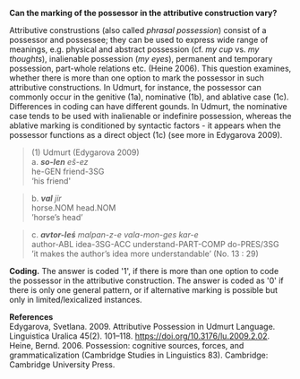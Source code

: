 **Can the marking of the possessor in the attributive construction vary?**

Attributive construstions (also called *phrasal possession*) consist of a possessor and possessee; they can be used to express wide range of meanings, e.g. physical and abstract possession (cf. *my cup* vs. *my thoughts*), inalienable possession (*my eyes*), permanent and temporary possession,  part-whole relations etc. (Heine 2006). This question examines, whether there is more than one option to mark the possessor in such attributive constructions. In Udmurt, for instance, the possessor can commonly occur in the genitive (1a), nominative (1b), and ablative case (1c). Differences in coding can have different gounds. In Udmurt, the nominative case tends to be used with inalienable or indefinire possession, whereas the ablative marking is conditioned by syntactic factors - it appears when the possessor functions as a direct object (1c) (see more in Edygarova 2009).

>(1) Udmurt (Edygarova 2009)<br/>
>a. ***so-len** eš-ez*<br/>
>he-GEN friend-3SG<br/>
>‘his friend'<br/>

>b. ***val** jir*<br/> 
>horse.NOM head.NOM<br/>
>’horse’s head’<br/>

>c. ***avtor-leś** malpan-z-e vala-mon-ges kar-e*<br/> 
>author-ABL idea-3SG-ACC understand-PART-COMP do-PRES/3SG<br/> 
>’it makes the author’s idea more understandable’ (No. 13 : 29)<br/>

**Coding.** The answer is coded '1', if there is more than one option to code the possessor in the attributive construction. The answer is coded as '0' if there is only one general pattern, or if alternative marking is possible but only in limited/lexicalized instances. 

**References**<br/>
Edygarova, Svetlana. 2009. Attributive Possession in Udmurt Language. Linguistica Uralica 45(2). 101–118. https://doi.org/10.3176/lu.2009.2.02.
<br/>
Heine, Bernd. 2006. Possession: cognitive sources, forces, and grammaticalization (Cambridge Studies in Linguistics 83). Cambridge: Cambridge University Press.
<br/>
